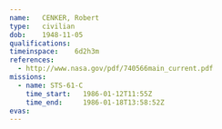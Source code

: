 ```yaml
---
name:	CENKER, Robert
type:	civilian
dob:	1948-11-05
qualifications:
timeinspace:	6d2h3m
references:
  - http://www.nasa.gov/pdf/740566main_current.pdf
missions:
  - name: STS-61-C
    time_start:   1986-01-12T11:55Z
    time_end:     1986-01-18T13:58:52Z
evas:
---
```

